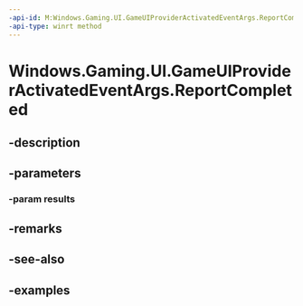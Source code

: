 ```yaml
---
-api-id: M:Windows.Gaming.UI.GameUIProviderActivatedEventArgs.ReportCompleted(Windows.Foundation.Collections.ValueSet)
-api-type: winrt method
---
```


<!-- Method syntax.
public void GameUIProviderActivatedEventArgs.ReportCompleted(ValueSet results)
-->

# Windows.Gaming.UI.GameUIProviderActivatedEventArgs.ReportCompleted

## -description

## -parameters
### -param results

## -remarks

## -see-also

## -examples

